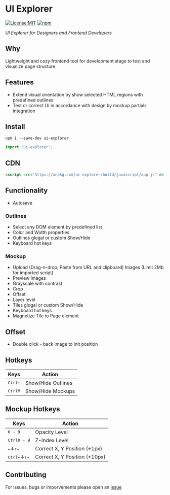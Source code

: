 # UI Explorer

[![License:MIT](https://img.shields.io/badge/License-MIT-lightgrey.svg)](https://github.com/andreymatin/ui-explorer/LICENSE)
[![npm](https://img.shields.io/npm/v/ui-explorer.svg)](https://www.npmjs.com/package/ui-explorer)

_UI Explorer for Designers and Frontend Developers_

## Why

Lightweight and cozy frontend tool for development stage to test and visualize page structure

## Features

- Extend visual orientation by show selected HTML regions with predefined outlines
- Test or correct UI in accordance with design by mockup partials integration

## Install

```shell
npm i --save-dev ui-explorer
```

```javascript
import 'ui-explorer';
```

## CDN

```html
<script src="https://unpkg.com/ui-explorer/build/javascript/app.js" defer></script>
```

## Functionality

- Autosave

### Outlines

- Select any DOM element by predefined list
- Color and Width properties
- Outlines glogal or custom Show/Hide
- Keyboard hot keys

### Mockup

- Upload (Drag-n-drop, Paste from URL and clipboard) Images (Limit 2Mb for imported script)
- Preview Images
- Grayscale with contrast
- Crop
- Offset
- Layer level
- Tiles glogal or custom Show/Hide
- Keyboard hot keys
- Magnetize Tile to Page element

## Offset

- Double click - back image to init position

## Hotkeys

| Keys                        | Action                  |
|-----------------------------|-------------------------|
| <kbd>Ctrl</kbd><kbd>~</kbd> | Show/Hide Outlines      |
| <kbd>Ctrl</kbd><kbd>M</kbd> | Show/Hide Mockups       |

## Mockup Hotkeys

| Keys                                                 | Action                        |
|------------------------------------------------------|-------------------------------|
| <kbd>0 - 9</kbd>                                     | Opacity Level                 |
| <kbd>Ctrl</kbd><kbd>0 - 9</kbd>                      | Z-Index Level                 |
| <kbd>←</kbd>↓<kbd>↑</kbd><kbd>→</kbd>                | Correct X, Y Position (+1px)  |
| <kbd>Ctrl</kbd><kbd>←</kbd>↓<kbd>↑</kbd><kbd>→</kbd> | Correct X, Y Position (+10px) |

## Contributing

For issues, bugs or imporvements please open an [issue](https://github.com/andreymatin/ui-explorer/issues/new)
